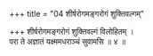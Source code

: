 +++
title = "04 शीर्षरोगमङ्गरोगं शुक्तिवल्गम्"

+++
शीर्षरोगमङ्गरोगं शुक्तिवल्गं विलोहितम् ।  
परा ते अज्ञातं यक्ष्ममधराञ्चं सुवामसि ॥ ४ ॥